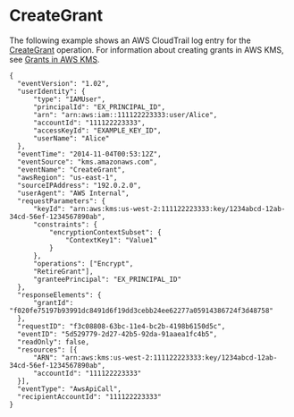 # CreateGrant<a name="ct-creategrant"></a>

The following example shows an AWS CloudTrail log entry for the [CreateGrant](https://docs.aws.amazon.com/kms/latest/APIReference/API_CreateGrant.html) operation\. For information about creating grants in AWS KMS, see [Grants in AWS KMS](grants.md)\.

```
{
  "eventVersion": "1.02",
  "userIdentity": {
      "type": "IAMUser",
      "principalId": "EX_PRINCIPAL_ID",
      "arn": "arn:aws:iam::111122223333:user/Alice",
      "accountId": "111122223333",
      "accessKeyId": "EXAMPLE_KEY_ID",
      "userName": "Alice"
  },
  "eventTime": "2014-11-04T00:53:12Z",
  "eventSource": "kms.amazonaws.com",
  "eventName": "CreateGrant",
  "awsRegion": "us-east-1",
  "sourceIPAddress": "192.0.2.0",
  "userAgent": "AWS Internal",
  "requestParameters": {
      "keyId": "arn:aws:kms:us-west-2:111122223333:key/1234abcd-12ab-34cd-56ef-1234567890ab",
      "constraints": {
          "encryptionContextSubset": {
              "ContextKey1": "Value1"
          }
      },
      "operations": ["Encrypt",
      "RetireGrant"],
      "granteePrincipal": "EX_PRINCIPAL_ID"
  },
  "responseElements": {
      "grantId": "f020fe75197b93991dc8491d6f19dd3cebb24ee62277a05914386724f3d48758"
  },
  "requestID": "f3c08808-63bc-11e4-bc2b-4198b6150d5c",
  "eventID": "5d529779-2d27-42b5-92da-91aaea1fc4b5",
  "readOnly": false,
  "resources": [{
      "ARN": "arn:aws:kms:us-west-2:111122223333:key/1234abcd-12ab-34cd-56ef-1234567890ab",
      "accountId": "111122223333"
  }],
  "eventType": "AwsApiCall",
  "recipientAccountId": "111122223333"
}
```